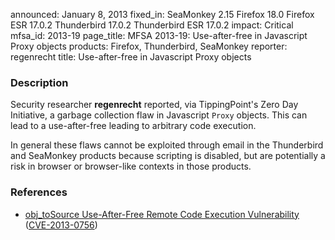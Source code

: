 announced: January 8, 2013
fixed_in: SeaMonkey 2.15
          Firefox 18.0
          Firefox ESR 17.0.2
          Thunderbird 17.0.2
          Thunderbird ESR 17.0.2
impact: Critical
mfsa_id: 2013-19
page_title: MFSA 2013-19: Use-after-free in Javascript Proxy objects
products: Firefox, Thunderbird, SeaMonkey
reporter: regenrecht
title: Use-after-free in Javascript Proxy objects

<h3>Description</h3>

<p/><p>Security researcher <strong>regenrecht</strong> reported, via TippingPoint's Zero Day Initiative, a garbage collection flaw in Javascript <code>Proxy</code> objects. This can lead to a use-after-free leading to arbitrary code execution. 
</p>

<p class="note">In general these flaws cannot be exploited through email in the Thunderbird and SeaMonkey products because scripting is disabled, but are potentially a risk in browser or browser-like contexts in those products.
</p>


<h3>References</h3>

<ul>
  <li><a href="https://bugzilla.mozilla.org/show_bug.cgi?id=814029">
      obj_toSource Use-After-Free Remote Code Execution Vulnerability</a> (<a href="http://cve.mitre.org/cgi-bin/cvename.cgi?name=CVE-2013-0756" class="ex-ref">CVE-2013-0756</a>)</li>
</ul>



